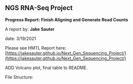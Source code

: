 ## **NGS RNA-Seq Project**
**Progress Report: Finish Aligning and Generate Read Counts**

A report by: **Jake Sauter**

date: 3/19/2021

Please see HMTL Report here: [https://jakesauter.github.io/Next_Gen_Sequencing_Project/](https://jakesauter.github.io/Next_Gen_Sequencing_Project/)

ADD Volcano plot, final table to README.

File Structure: 